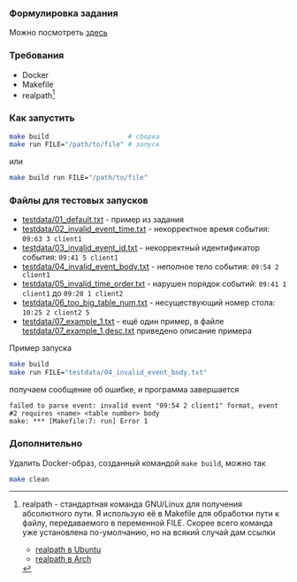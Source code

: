 ### Формулировка задания
Можно посмотреть [здесь](TASK.md)

### Требования
- Docker
- Makefile
- realpath[^1]

### Как запустить
```sh
make build                    # сборка
make run FILE="/path/to/file" # запуск
```
или
```sh
make build run FILE="/path/to/file"
```

### Файлы для тестовых запусков
- [testdata/01_default.txt](testdata/01_default.txt) - пример из задания
- [testdata/02_invalid_event_time.txt](testdata/02_invalid_event_time.txt) -
  некорректное время события: ```09:63 3 client1```
- [testdata/03_invalid_event_id.txt](testdata/03_invalid_event_id.txt) -
  некорректный идентификатор события: ```09:41 5 client1```
- [testdata/04_invalid_event_body.txt](testdata/04_invalid_event_body.txt) -
  неполное тело события: ```09:54 2 client1```
- [testdata/05_invalid_time_order.txt](testdata/05_invalid_time_order.txt) -
  нарушен порядок событий: ```09:41 1 client1``` до ```09:20 1 client2```
- [testdata/06_too_big_table_num.txt](testdata/06_too_big_table_num.txt) -
  несуществующий номер стола: ```10:25 2 client2 5```
- [testdata/07_example_1.txt](testdata/07_example_1.txt) - ещё один пример, в файле
  [testdata/07_example_1.desc.txt](testdata/07_example_1.desc.txt) приведено описание примера

Пример запуска
```sh
make build
make run FILE="testdata/04_invalid_event_body.txt"
```
получаем сообщение об ошибке, и программа завершается
```
failed to parse event: invalid event "09:54 2 client1" format, event #2 requires <name> <table number> body
make: *** [Makefile:7: run] Error 1
```

### Дополнительно
Удалить Docker-образ, созданный командой ```make build```, можно так
```sh
make clean
```

[^1]: realpath - стандартная команда GNU/Linux для получения абсолютного пути. Я
    использую её в Makefile для обработки пути к файлу, передаваемого в
    переменной FILE. Скорее всего команда уже установлена по-умолчанию, но на
    всякий случай дам ссылки
    - [realpath в Ubuntu](https://manpages.ubuntu.com/manpages/trusty/en/man1/realpath.1.html)
    - [realpath в Arch](https://man.archlinux.org/man/realpath.1.en)
